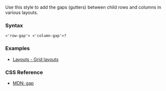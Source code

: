 Use this style to add the gaps (gutters) between child rows and columns in various layouts.

### Syntax

```
<'row-gap'> <'column-gap'>?
```

### Examples

* [Layouts - Grid layouts](../../storybook/layouts/grid-layouts.md)

### CSS Reference

* [MDN: gap](!https://developer.mozilla.org/en-US/docs/Web/CSS/gap)
